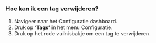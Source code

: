 ### Hoe kan ik een tag verwijderen?
1.	Navigeer naar het Configuratie dashboard.
2.	Druk op **‘Tags’** in het menu Configuratie. 
3.	Druk op het rode vuilnisbakje om een tag te verwijderen.
